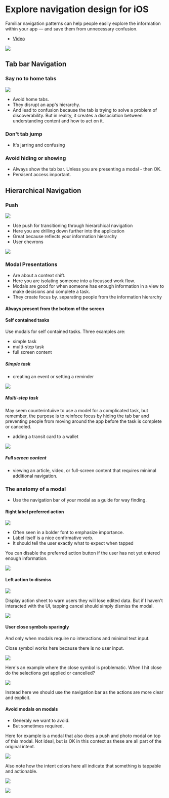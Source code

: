 # Explore navigation design for iOS

Familiar navigation patterns can help people easily explore the information within your app — and save them from unnecessary confusion.

- [Video](https://developer.apple.com/videos/play/wwdc2022/10001/)


![](images/0.png)

## Tab bar Navigation

### Say no to home tabs

![](images/1.png)

- Avoid home tabs.
- They disrupt an app's hierarchy.
- And lead to confusion because the tab is trying to solve a problem of discoverability. But in reality, it creates a dissociation between understanding content and how to act on it.

### Don't tab jump

- It's jarring and confusing

### Avoid hiding or showing

- Always show the tab bar. Unless you are presenting a modal - then OK.
- Persisent access important.

## Hierarchical Navigation

### Push

![](images/2.png)

- Use push for transitioning through hierarchical navigation
- Here you are drilling down further into the application
- Great because reflects your information hierarchy
- User chevrons

![](images/3.png)

### Modal Presentations

- Are about a context shift.
- Here you are isolating someone into a focussed work flow.
- Modals are good for when someone has enough information in a view to make decisions and complete a task.
- They create focus by. separating people from the information hierarchy

#### Always present from the bottom of the screen

#### Self contained tasks

Use modals for self contained tasks. Three examples are:

- simple task
- multi-step task
- full screen content

##### Simple task

- creating an event or setting a reminder

![](images/4.png)

##### Multi-step task

May seem counterintuiive to use a model for a complicated task, but remember, the purpose is to reinfoce focus by hiding the tab bar and preventing people from moving around the app before the task is complete or canceled.

- adding a transit card to a wallet

![](images/demo1.gif)

##### Full screen content

- viewing an article, video, or full-screen content that requires minimal additional navigation.

### The anatomy of a modal

- Use the navigation bar of your modal as a guide for way finding.

#### Right label preferred action

![](images/6.png)

- Often seen in a bolder font to emphasize importance.
- Label itself is a nice confirmative verb. 
- It should tell the user exactly what to expect when tapped

You can disable the preferred action button if the user has not yet entered enough information.

![](images/7.png)

#### Left action to dismiss

![](images/8.png)

Display action sheet to warn users they will lose edited data. But if I haven't interacted with the UI, tapping cancel should simply dismiss the modal.

![](images/9.png)

#### User close symbols sparingly

And only when modals require no interactions and minimal text input.

Close symbol works here because there is no user input.

![](images/10.png)

Here's an example where the close symbol is problematic. When I hit close do the selections get applied or cancelled?

![](images/11.png)

Instead here we should use the navigation bar as the actions are more clear and explicit.

#### Avoid modals on modals

- Generaly we want to avoid.
- But sometimes required.

Here for example is a modal that also does a push and photo modal on top of this modal. Not ideal, but is OK in this context as these are all part of the original intent.

![](images/12.png)

Also note how the intent colors here all indicate that something is tappable and actionable.

![](images/13.png)

![](images/14.png)




